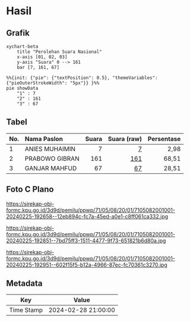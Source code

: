 # Hasil

## Grafik

```mermaid
xychart-beta
    title "Perolehan Suara Nasional"
    x-axis [01, 02, 03]
    y-axis "Suara" 0 --> 161
    bar [7, 161, 67]
```

```mermaid
%%{init: {"pie": {"textPosition": 0.5}, "themeVariables": {"pieOuterStrokeWidth": "5px"}} }%%
pie showData
    "1" : 7
    "2" : 161
    "3" : 67
```

## Tabel

| No. | Nama Paslon    | Suara | Suara (raw) | Persentase |
|:--- |:-------------- | -----:| -----------:| ----------:|
| 1   | ANIES MUHAIMIN | 7     | [7][p-1]    | 2,98       |
| 2   | PRABOWO GIBRAN | 161   | [161][p-2]  | 68,51      |
| 3   | GANJAR MAHFUD  | 67    | [67][p-3]   | 28,51      |


[p-1]: https://github.com/gigit-pemilu/pemilu-2024/blob/main/pilpres/hitung-suara/sub/71-sulawesi-utara/sub/05-minahasa-selatan/sub/08-sinonsayang/sub/2001-blongko/sub/001-tps/sub/paslon-1.txt
[p-2]: https://github.com/gigit-pemilu/pemilu-2024/blob/main/pilpres/hitung-suara/sub/71-sulawesi-utara/sub/05-minahasa-selatan/sub/08-sinonsayang/sub/2001-blongko/sub/001-tps/sub/paslon-2.txt
[p-3]: https://github.com/gigit-pemilu/pemilu-2024/blob/main/pilpres/hitung-suara/sub/71-sulawesi-utara/sub/05-minahasa-selatan/sub/08-sinonsayang/sub/2001-blongko/sub/001-tps/sub/paslon-3.txt

## Foto C Plano

https://sirekap-obj-formc.kpu.go.id/3d9d/pemilu/ppwp/71/05/08/20/01/7105082001001-20240225-192658--12eb894c-fc7a-45ed-a0e1-c8ff061ca332.jpg

https://sirekap-obj-formc.kpu.go.id/3d9d/pemilu/ppwp/71/05/08/20/01/7105082001001-20240225-192851--7bd75ff3-1511-4477-9f73-651821b6d80a.jpg

https://sirekap-obj-formc.kpu.go.id/3d9d/pemilu/ppwp/71/05/08/20/01/7105082001001-20240225-192951--602f15f5-b12a-4966-87ec-fc70361c3270.jpg


## Metadata

| Key        | Value               |
| ---------- | ------------------- |
| Time Stamp | 2024-02-28 21:00:00 |



